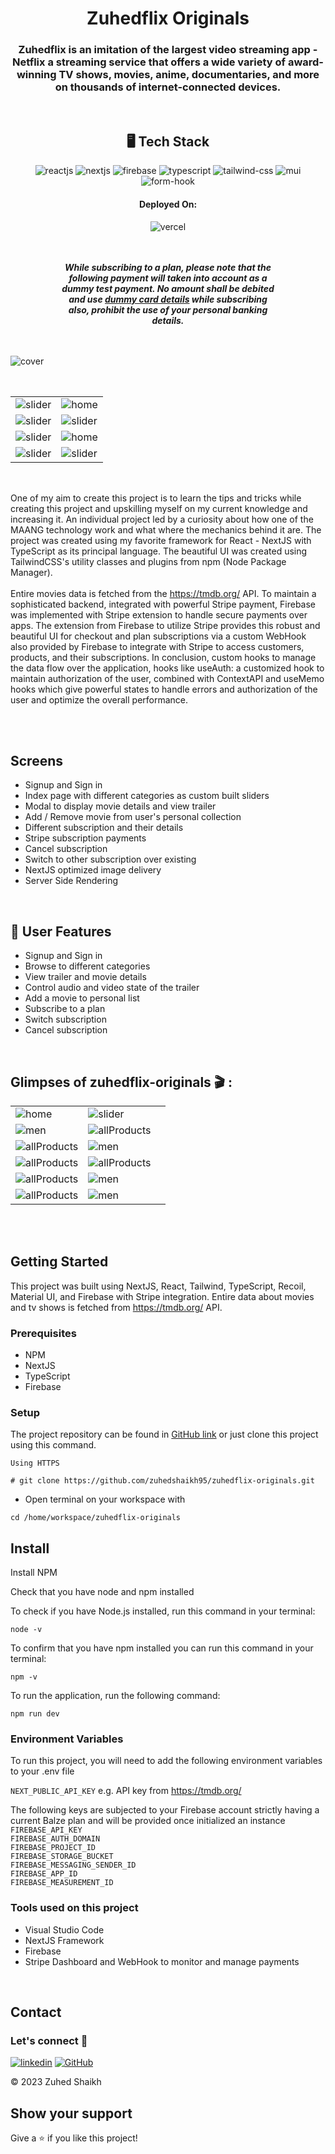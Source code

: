 <h1 align="center">Zuhedflix Originals</h1>

<h3 align="center">Zuhedflix is an imitation of the largest video streaming app - Netflix a streaming service that offers a wide variety of award-winning TV shows, movies, anime, documentaries, and more on thousands of internet-connected devices.</h3>

<br />

<h2 align="center">🖥️ Tech Stack</h2>

<p align="center">
  <img src="https://img.shields.io/badge/React-20232A?style=for-the-badge&logo=react&logoColor=61DAFB" alt="reactjs" />
  <img src="https://img.shields.io/badge/Next-black?style=for-the-badge&logo=next.js&logoColor=white" alt="nextjs" />
  <img src="https://img.shields.io/badge/firebase-%23039BE5.svg?style=for-the-badge&logo=firebase" alt="firebase" />
  <img src="https://img.shields.io/badge/typescript-%23007ACC.svg?style=for-the-badge&logo=typescript&logoColor=white" alt="typescript" />
  <img src="https://img.shields.io/badge/tailwindcss-%2338B2AC.svg?style=for-the-badge&logo=tailwind-css&logoColor=white" alt="tailwind-css" />
  <img src="https://img.shields.io/badge/MUI-%230081CB.svg?style=for-the-badge&logo=mui&logoColor=white" alt="mui" />
  <img src="https://img.shields.io/badge/React%20Hook%20Form-EC5990.svg?style=for-the-badge&logo=React-Hook-Form&logoColor=white" alt="form-hook" />
</p>

<h4 align="center">Deployed On:</h4>

<p align="center">
  <img src="https://img.shields.io/badge/vercel-%23000000.svg?style=for-the-badge&logo=vercel&logoColor=white" alt="vercel" />
</p>

<br />
<br />

<p align="center" style="width:70%; margin: auto;">
<em>
  <b>
    While subscribing to a plan, please note that the following payment will taken into account as a dummy test payment. No amount shall be debited and use <a href='https://stripe.com/docs/testing#cards' target='_blank'>dummy card details</a> while subscribing also, prohibit the use of your personal banking details.
  </b>
</em>
</p>

<br />
<br />

![cover](https://i.ibb.co/RQcQBy7/zuhedflix-originals-gif.gif)

<br />
<br />

<table style="width: 100%; margin: auto;">
  <tr>
    <td><img src="https://i.ibb.co/TcLZb69/Playful-Aesthetic-i-Phone-Mockup-Online-Sale-Instagram-Post-5-Photo-Room-png-Photo-Room.png"  alt="slider" /></td>
    <td><img src="https://i.ibb.co/qJDgtjJ/Playful-Aesthetic-i-Phone-Mockup-Online-Sale-Instagram-Post-Photo-Room-png-Photo-Room.png"  alt="home" /></td>
  </tr>

  <tr>
    <td><img src="https://i.ibb.co/qYzLL9Z/Playful-Aesthetic-i-Phone-Mockup-Online-Sale-Instagram-Post-1-Photo-Room-png-Photo-Room.png"  alt="slider" /></td>
    <td><img src="https://i.ibb.co/MNWbXH3/Playful-Aesthetic-i-Phone-Mockup-Online-Sale-Instagram-Post-6-Photo-Room-png-Photo-Room.png"  alt="slider" /></td>
  </tr>

  <tr>
    <td><img src="https://i.ibb.co/3Tk6h3V/Playful-Aesthetic-i-Phone-Mockup-Online-Sale-Instagram-Post-3-Photo-Room-png-Photo-Room.png"  alt="slider" /></td>
    <td><img src="https://i.ibb.co/gtVq1YN/Playful-Aesthetic-i-Phone-Mockup-Online-Sale-Instagram-Post-4-Photo-Room-png-Photo-Room.png"  alt="home" /></td>
  </tr>

  <tr>
    <td><img src="https://i.ibb.co/bNTCNj8/Playful-Aesthetic-i-Phone-Mockup-Online-Sale-Instagram-Post-Photo-Room-png-Photo-Room-1.png"  alt="slider" /></td>
    <td><img src="https://i.ibb.co/W5Ltxqq/Playful-Aesthetic-i-Phone-Mockup-Online-Sale-Instagram-Post-2-Photo-Room-png-Photo-Room.png"  alt="slider" /></td>
  </tr>
</table>

<br />
<br />

One of my aim to create this project is to learn the tips and tricks while creating this project and upskilling myself on my current knowledge and increasing it. An individual project led by a curiosity about how one of the MAANG technology work and what where the mechanics behind it are. The project was created using my favorite framework for React - NextJS with TypeScript as its principal language. The beautiful UI was created using TailwindCSS's utility classes and plugins from npm (Node Package Manager).
<br />
<br />
Entire movies data is fetched from the <a href='https://tmdb.org/' target='_blank'>https://tmdb.org/</a> API. To maintain a sophisticated backend, integrated with powerful Stripe payment, Firebase was implemented with Stripe extension to handle secure payments over apps. The extension from Firebase to utilize Stripe provides this robust and beautiful UI for checkout and plan subscriptions via a custom WebHook also provided by Firebase to integrate with Stripe to access customers, products, and their subscriptions. In conclusion, custom hooks to manage the data flow over the application, hooks like useAuth: a customized hook to maintain authorization of the user, combined with ContextAPI and useMemo hooks which give powerful states to handle errors and authorization of the user and optimize the overall performance.

<br />

<br />

## Screens

-   Signup and Sign in
-   Index page with different categories as custom built sliders
-   Modal to display movie details and view trailer
-   Add / Remove movie from user's personal collection
-   Different subscription and their details
-   Stripe subscription payments
-   Cancel subscription
-   Switch to other subscription over existing
-   NextJS optimized image delivery
-   Server Side Rendering

<br />

## 🚀 User Features

-   Signup and Sign in
-   Browse to different categories
-   View trailer and movie details
-   Control audio and video state of the trailer
-   Add a movie to personal list
-   Subscribe to a plan
-   Switch subscription
-   Cancel subscription

<br />

## Glimpses of zuhedflix-originals 🎬 :

<table>
  <tr>
    <td><img src="https://i.ibb.co/3fBLhB2/1.png"  alt="home" /></td>
    <td><img src="https://i.ibb.co/FsNLnJS/2.png"  alt="slider" /></td>
  </tr>
  <tr>
    <td><img src="https://i.ibb.co/fYdBWVt/3.png"  alt="men" /></td>
   <td><img src="https://i.ibb.co/XWd7p0P/4.png"  alt="allProducts" /></td>
  </tr>
  <tr>
    <td><img src="https://i.ibb.co/BZHPFDJ/5.png" alt="allProducts" /></td>
    <td><img src="https://i.ibb.co/WK1GnRC/6.png"  alt="men" /></td>
  </tr>
  <tr>
    <td><img src="https://i.ibb.co/bNtY7xW/7.png" alt="allProducts" /></td>
    <td><img src="https://i.ibb.co/JCDxPqn/12.png" alt="allProducts" /></td>
  </tr>
  <tr>
    <td><img src="https://i.ibb.co/N99PXtv/11.png" alt="allProducts" /></td>
    <td><img src="https://i.ibb.co/Ph4qpJq/10.png"  alt="men" /></td>
  </tr>
  <tr>
    <td><img src="https://i.ibb.co/Zh2Vb7j/9.png" alt="allProducts" /></td>
    <td><img src="https://i.ibb.co/23mcDyX/8.png"  alt="men" /></td>
    <td></td>
  </tr>
</table>

<br />

<br />

## Getting Started

This project was built using NextJS, React, Tailwind, TypeScript, Recoil, Material UI, and Firebase with Stripe integration. Entire data about movies and tv shows is fetched from <a href='https://tmdb.org/' target='_blank'>https://tmdb.org/</a> API.

### Prerequisites

-   NPM
-   NextJS
-   TypeScript
-   Firebase

### Setup

The project repository can be found in [GitHub link](https://github.com/zuhedshaikh95/zuhedflix-originals) or just clone this project using this command.

```
Using HTTPS

# git clone https://github.com/zuhedshaikh95/zuhedflix-originals.git
```

-   Open terminal on your workspace with

```
cd /home/workspace/zuhedflix-originals
```

## Install

Install NPM

Check that you have node and npm installed

To check if you have Node.js installed, run this command in your terminal:

```
node -v
```

To confirm that you have npm installed you can run this command in your terminal:

```
npm -v
```

To run the application, run the following command:

```
npm run dev
```

### Environment Variables

To run this project, you will need to add the following environment variables to your .env file

`NEXT_PUBLIC_API_KEY`
e.g. API key from <a href='https://tmdb.org/' target='_blank'>https://tmdb.org/</a>

The following keys are subjected to your Firebase account strictly having a current Balze plan and will be provided once initialized an instance
</br>
`FIREBASE_API_KEY` </br>
`FIREBASE_AUTH_DOMAIN` </br>
`FIREBASE_PROJECT_ID` </br>
`FIREBASE_STORAGE_BUCKET` </br>
`FIREBASE_MESSAGING_SENDER_ID` </br>
`FIREBASE_APP_ID` </br>
`FIREBASE_MEASUREMENT_ID` </br>

### Tools used on this project

-   Visual Studio Code
-   NextJS Framework
-   Firebase
-   Stripe Dashboard and WebHook to monitor and manage payments

<br />

## Contact

### Let's connect 🤝 <br />

[![linkedin](https://img.shields.io/badge/Zuhed_Shaikh-0077B5?style=for-the-badge&logo=linkedin&logoColor=white)](https://www.linkedin.com/in/zuhedshaikh95/)
[![GitHub](https://img.shields.io/badge/Zuhed_Shaikh-20232A?style=for-the-badge&logo=Github&logoColor=white)](https://github.com/zuhedshaikh95)

© 2023 Zuhed Shaikh

## Show your support

Give a ⭐️ if you like this project!
